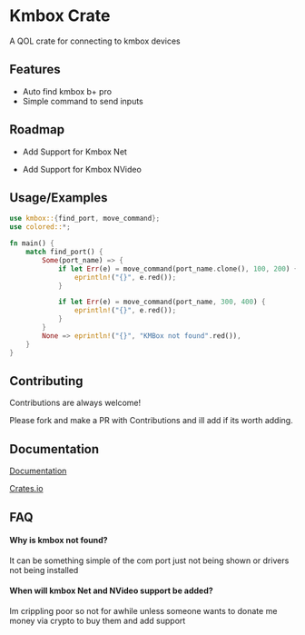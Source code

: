 
# Kmbox Crate

A QOL crate for connecting to kmbox devices


## Features

- Auto find kmbox b+ pro
- Simple command to send inputs
## Roadmap

- Add Support for Kmbox Net

- Add Support for Kmbox NVideo


## Usage/Examples

```rust
use kmbox::{find_port, move_command};
use colored::*;

fn main() {
    match find_port() {
        Some(port_name) => {
            if let Err(e) = move_command(port_name.clone(), 100, 200) {
                eprintln!("{}", e.red());
            }

            if let Err(e) = move_command(port_name, 300, 400) {
                eprintln!("{}", e.red());
            }
        }
        None => eprintln!("{}", "KMBox not found".red()),
    }
}
```


## Contributing

Contributions are always welcome!

Please fork and make a PR with Contributions and ill add if its worth adding.


## Documentation

[Documentation](https://docs.rs/kmbox/latest/kmbox/)

[Crates.io](https://crates.io/crates/kmbox)


## FAQ

#### Why is kmbox not found?

It can be something simple of the com port just not being shown or drivers not being installed

#### When will kmbox Net and NVideo support be added?

Im crippling poor so not for awhile unless someone wants to donate me money via crypto to buy them and add support

